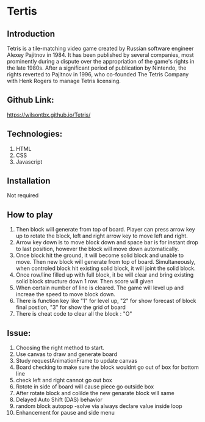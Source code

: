 # Tertis 

## Introduction
Tetris is a tile-matching video game created by Russian software engineer Alexey Pajitnov in 1984. It has been published by several companies, most prominently during a dispute over the appropriation of the game's rights in the late 1980s. After a significant period of publication by Nintendo, the rights reverted to Pajitnov in 1996, who co-founded The Tetris Company with Henk Rogers to manage Tetris licensing.

## Github Link:
https://wilsontbx.github.io/Tetris/

## Technologies:
1. HTML
2. CSS
3. Javascript

## Installation
Not required

## How to play
1. Then block will generate from top of board. Player can press arrow key up to rotate the block, left and right arrow key to move left and right.
2. Arrow key down is to move block down and space bar is for instant drop to last position, however the block will move down automatically.
3. Once block hit the ground, it will become solid block and unable to move. Then new block will generate from top of board. Simultaneously, when controled block hit existing solid block, it will joint the solid block.
4. Once row/line filled up with full block, it be will clear and bring existing solid block structure down 1 row. Then score will given
5. When certain number of line is cleared. The game will level up and increae the speed to move block down. 
6. There is function key like "1" for level up, "2" for show forecast of block final postion, "3" for show the grid of board
7. There is cheat code to clear all the block : "O"



## Issue:
1. Choosing the right method to start.
2. Use canvas to draw and generate board
3. Study requestAnimationFrame to update canvas
4. Board checking to make sure the block wouldnt go out of box for bottom line
5. check left and right cannot go out box
6. Rotote in side of board will cause piece go outside box
7. After rotate block and colilde the new genarate block will same
8. Delayed Auto Shift (DAS) behavior
9. random block autopop -solve via always declare value inside loop
10. Enhancement for pause and side menu